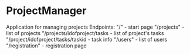# ProjectManager
Application for managing projects
Endpoints: 
"/" - start page
"/projects" - list of projects
"/projects/idofproject/tasks - list of project's tasks
"/project/idofproject/tasks/taskid - task info
"/users" - list of users
"/registration" - registration page
